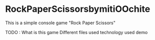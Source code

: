 # RockPaperScissorsbymitiOOchite
This is a simple console game "Rock Paper Scissors"

TODO :
What is this game
Different files used
technology used
demo
